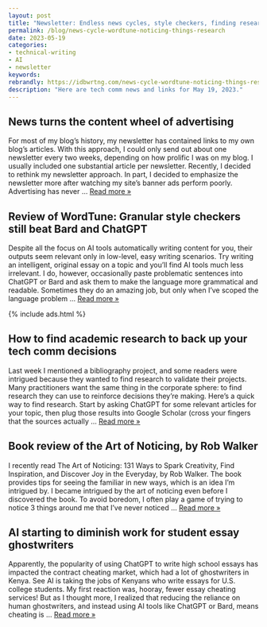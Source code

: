 ```yaml
---
layout: post
title: "Newsletter: Endless news cycles, style checkers, finding research, noticing things around you"
permalink: /blog/news-cycle-wordtune-noticing-things-research
date: 2023-05-19
categories:
- technical-writing
- AI
- newsletter
keywords: 
rebrandly: https://idbwrtng.com/news-cycle-wordtune-noticing-things-research
description: "Here are tech comm news and links for May 19, 2023."
---
```


## News turns the content wheel of advertising

For most of my blog’s history, my newsletter has contained links to my own blog’s articles. With this approach, I could only send out about one newsletter every two weeks, depending on how prolific I was on my blog. I usually included one substantial article per newsletter. Recently, I decided to rethink my newsletter approach. In part, I decided to emphasize the newsletter more after watching my site’s banner ads perform poorly. Advertising has never ... [Read more »](/blog/news-turns-content-wheel-of-advertising)

## Review of WordTune: Granular style checkers still beat Bard and ChatGPT

Despite all the focus on AI tools automatically writing content for you, their outputs seem relevant only in low-level, easy writing scenarios. Try writing an intelligent, original essay on a topic and you’ll find AI tools much less irrelevant. I do, however, occasionally paste problematic sentences into ChatGPT or Bard and ask them to make the language more grammatical and readable. Sometimes they do an amazing job, but only when I’ve scoped the language problem ... [Read more »](/blog/wordtune-granular-style-checker-vs-llm-rewrites-chatgpt)

{% include ads.html %}

## How to find academic research to back up your tech comm decisions

Last week I mentioned a bibliography project, and some readers were intrigued because they wanted to find research to validate their projects. Many practitioners want the same thing in the corporate sphere: to find research they can use to reinforce decisions they’re making. Here’s a quick way to find research. Start by asking ChatGPT for some relevant articles for your topic, then plug those results into Google Scholar (cross your fingers that the sources actually ... [Read more »](/blog/how-to-find-academic-research-tech-comm)

## Book review of the Art of Noticing, by Rob Walker

I recently read The Art of Noticing: 131 Ways to Spark Creativity, Find Inspiration, and Discover Joy in the Everyday, by Rob Walker. The book provides tips for seeing the familiar in new ways, which is an idea I’m intrigued by. I became intrigued by the art of noticing even before I discovered the book. To avoid boredom, I often play a game of trying to notice 3 things around me that I’ve never noticed ... [Read more »](/blog/art-of-noticing-rob-walker-book-review)

## AI starting to diminish work for student essay ghostwriters

Apparently, the popularity of using ChatGPT to write high school essays has impacted the contract cheating market, which had a lot of ghostwriters in Kenya. See AI is taking the jobs of Kenyans who write essays for U.S. college students. My first reaction was, hooray, fewer essay cheating services! But as I thought more, I realized that reducing the reliance on human ghostwriters, and instead using AI tools like ChatGPT or Bard, means cheating is ... [Read more »](/blog/ai-diminishing-academic-ghostwriters-cheating)